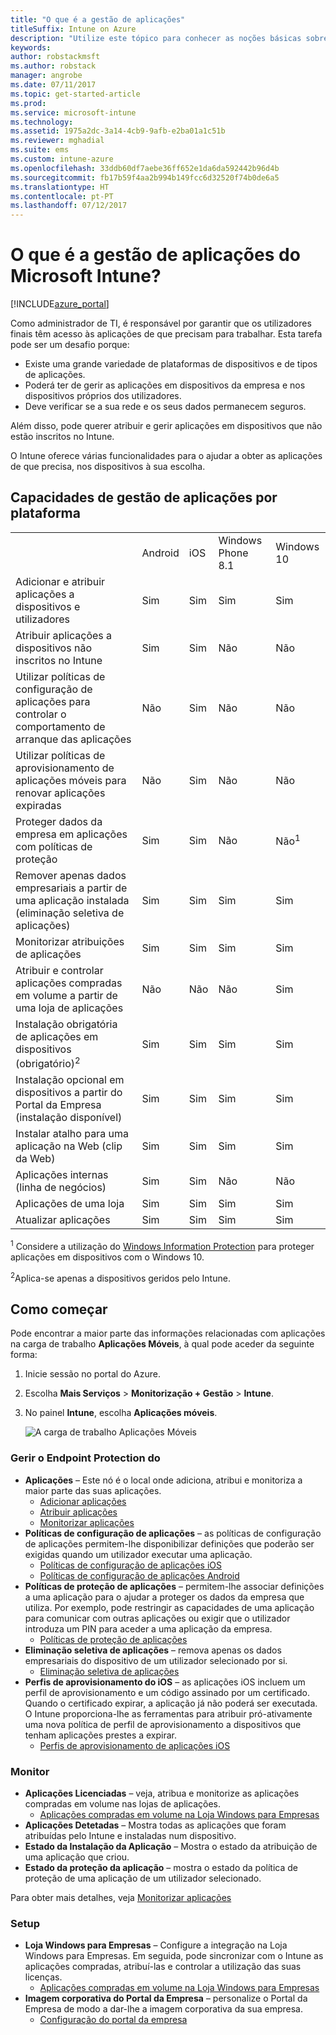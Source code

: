 ```yaml
---
title: "O que é a gestão de aplicações"
titleSuffix: Intune on Azure
description: "Utilize este tópico para conhecer as noções básicas sobre a gestão de aplicações com o Microsoft Intune\""
keywords: 
author: robstackmsft
ms.author: robstack
manager: angrobe
ms.date: 07/11/2017
ms.topic: get-started-article
ms.prod: 
ms.service: microsoft-intune
ms.technology: 
ms.assetid: 1975a2dc-3a14-4cb9-9afb-e2ba01a1c51b
ms.reviewer: mghadial
ms.suite: ems
ms.custom: intune-azure
ms.openlocfilehash: 33ddb60df7aebe36ff652e1da6da592442b96d4b
ms.sourcegitcommit: fb17b59f4aa2b994b149fcc6d32520f74b0de6a5
ms.translationtype: HT
ms.contentlocale: pt-PT
ms.lasthandoff: 07/12/2017
---
```

# O que é a gestão de aplicações do Microsoft Intune?
<a id="what-is-microsoft-intune-app-management" class="xliff"></a>


[!INCLUDE[azure_portal](./includes/azure_portal.md)]


Como administrador de TI, é responsável por garantir que os utilizadores finais têm acesso às aplicações de que precisam para trabalhar. Esta tarefa pode ser um desafio porque:
- Existe uma grande variedade de plataformas de dispositivos e de tipos de aplicações.
- Poderá ter de gerir as aplicações em dispositivos da empresa e nos dispositivos próprios dos utilizadores.
- Deve verificar se a sua rede e os seus dados permanecem seguros.

Além disso, pode querer atribuir e gerir aplicações em dispositivos que não estão inscritos no Intune.

O Intune oferece várias funcionalidades para o ajudar a obter as aplicações de que precisa, nos dispositivos à sua escolha.

## Capacidades de gestão de aplicações por plataforma
<a id="app-management-capabilities-by-platform" class="xliff"></a>

||||||
|-|-|-|-|-|
|&nbsp; |Android|iOS|Windows Phone 8.1|Windows 10|
|Adicionar e atribuir aplicações a dispositivos e utilizadores|Sim|Sim|Sim|Sim|
|Atribuir aplicações a dispositivos não inscritos no Intune|Sim|Sim|Não|Não|
|Utilizar políticas de configuração de aplicações para controlar o comportamento de arranque das aplicações|Não|Sim|Não|Não|
|Utilizar políticas de aprovisionamento de aplicações móveis para renovar aplicações expiradas|Não|Sim|Não|Não|
|Proteger dados da empresa em aplicações com políticas de proteção|Sim|Sim|Não|Não<sup>1</sup>|
|Remover apenas dados empresariais a partir de uma aplicação instalada (eliminação seletiva de aplicações)|Sim|Sim|Sim|Sim|
|Monitorizar atribuições de aplicações|Sim|Sim|Sim|Sim|
|Atribuir e controlar aplicações compradas em volume a partir de uma loja de aplicações|Não|Não|Não|Sim|
|Instalação obrigatória de aplicações em dispositivos (obrigatório)<sup>2</sup>|Sim|Sim|Sim|Sim|
|Instalação opcional em dispositivos a partir do Portal da Empresa (instalação disponível)|Sim|Sim|Sim|Sim|
|Instalar atalho para uma aplicação na Web (clip da Web)|Sim|Sim|Sim|Sim|
|Aplicações internas (linha de negócios)|Sim|Sim|Não|Não|
|Aplicações de uma loja|Sim|Sim|Sim|Sim|
|Atualizar aplicações|Sim|Sim|Sim|Sim|

<sup>1</sup> Considere a utilização do [Windows Information Protection](windows-information-protection-configure.md) para proteger aplicações em dispositivos com o Windows 10.

<sup>2</sup>Aplica-se apenas a dispositivos geridos pelo Intune.

## Como começar
<a id="how-to-get-started" class="xliff"></a>

Pode encontrar a maior parte das informações relacionadas com aplicações na carga de trabalho **Aplicações Móveis**, à qual pode aceder da seguinte forma:

1. Inicie sessão no portal do Azure.
2. Escolha **Mais Serviços** > **Monitorização + Gestão** > **Intune**.
3. No painel **Intune**, escolha **Aplicações móveis**.

    ![A carga de trabalho Aplicações Móveis](./media/apps-workload.png)

### Gerir o Endpoint Protection do
<a id="manage" class="xliff"></a>
- **Aplicações** – Este nó é o local onde adiciona, atribui e monitoriza a maior parte das suas aplicações.
    - [Adicionar aplicações](apps-add.md)
    - [Atribuir aplicações](apps-deploy.md)
    - [Monitorizar aplicações](apps-monitor.md)
- **Políticas de configuração de aplicações** – as políticas de configuração de aplicações permitem-lhe disponibilizar definições que poderão ser exigidas quando um utilizador executar uma aplicação.
    - [Políticas de configuração de aplicações iOS](app-configuration-policies-use-ios.md)
    - [Políticas de configuração de aplicações Android](app-configuration-policies-use-android.md)
- **Políticas de proteção de aplicações** – permitem-lhe associar definições a uma aplicação para o ajudar a proteger os dados da empresa que utiliza. Por exemplo, pode restringir as capacidades de uma aplicação para comunicar com outras aplicações ou exigir que o utilizador introduza um PIN para aceder a uma aplicação da empresa.
    - [Políticas de proteção de aplicações](app-protection-policies.md)
- **Eliminação seletiva de aplicações** – remova apenas os dados empresariais do dispositivo de um utilizador selecionado por si.
    - [Eliminação seletiva de aplicações](apps-selective-wipe.md)
- **Perfis de aprovisionamento do iOS** – as aplicações iOS incluem um perfil de aprovisionamento e um código assinado por um certificado. Quando o certificado expirar, a aplicação já não poderá ser executada. O Intune proporciona-lhe as ferramentas para atribuir pró-ativamente uma nova política de perfil de aprovisionamento a dispositivos que tenham aplicações prestes a expirar.
    - [Perfis de aprovisionamento de aplicações iOS](app-provisioning-profile-ios.md)

### Monitor
<a id="monitor" class="xliff"></a>
- **Aplicações Licenciadas** – veja, atribua e monitorize as aplicações compradas em volume nas lojas de aplicações.
    - [Aplicações compradas em volume na Loja Windows para Empresas](windows-store-for-business.md)
- **Aplicações Detetadas** – Mostra todas as aplicações que foram atribuídas pelo Intune e instaladas num dispositivo.
- **Estado da Instalação da Aplicação** – Mostra o estado da atribuição de uma aplicação que criou.
- **Estado da proteção da aplicação** – mostra o estado da política de proteção de uma aplicação de um utilizador selecionado.

Para obter mais detalhes, veja [Monitorizar aplicações](apps-monitor.md)

### Setup
<a id="setup" class="xliff"></a>
<!--- **iOS VPP Tokens**
    - [iOS volume-purchased apps](vpp-apps-ios.md) --->
- **Loja Windows para Empresas** – Configure a integração na Loja Windows para Empresas. Em seguida, pode sincronizar com o Intune as aplicações compradas, atribuí-las e controlar a utilização das suas licenças.
    - [Aplicações compradas em volume na Loja Windows para Empresas](windows-store-for-business.md)
- **Imagem corporativa do Portal da Empresa** – personalize o Portal da Empresa de modo a dar-lhe a imagem corporativa da sua empresa.
    - [Configuração do portal da empresa](company-portal-app.md)
